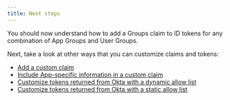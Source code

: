 ```yaml
---
title: Next steps
---
```


You should now understand how to add a Groups claim to ID tokens for any combination of App Groups and User Groups.

Next, take a look at other ways that you can customize claims and tokens:

* [Add a custom claim](/docs/guides/customize-tokens-returned-from-okta/add-custom-claim/)
* [Include App-specific information in a custom claim](/docs/guides/customize-tokens-returned-from-okta/create-app-profile-attribute/)
* [Customize tokens returned from Okta with a dynamic allow list](/docs/guides/customize-tokens-dynamic/)
* [Customize tokens returned from Okta with a static allow list](/docs/guides/customize-tokens-static/)
